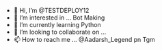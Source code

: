- 👋 Hi, I’m @TESTDEPLOY12
- 👀 I’m interested in ... Bot Making
- 🌱 I’m currently learning Python
- 💞️ I’m looking to collaborate on ...
- 📫 How to reach me ... @Aadarsh_Legend pn Tgm

<!---
TESTDEPLOY12/TESTDEPLOY12 is a ✨ special ✨ repository because its `README.md` (this file) appears on your GitHub profile.
You can click the Preview link to take a look at your changes.
--->
